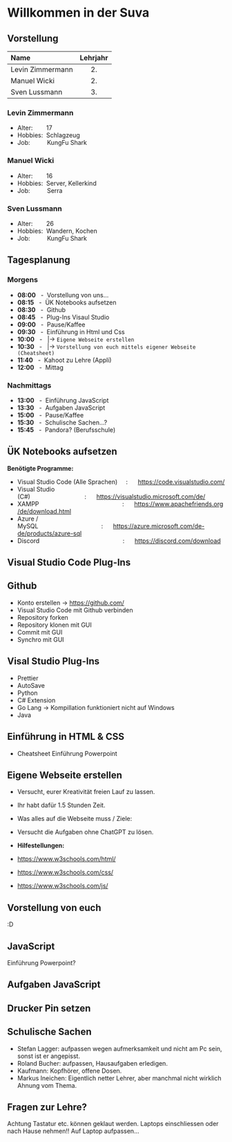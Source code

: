 # Willkommen in der Suva

## **Vorstellung**

| Name             | Lehrjahr |
|:-----------------|:--------:|
| Levin Zimmermann |    2.    |
| Manuel Wicki     |    2.    |
| Sven Lussmann    |    3.    |


### Levin Zimmermann

- Alter: &nbsp;&nbsp;&nbsp;&nbsp;&nbsp;&nbsp; 17
- Hobbies: &nbsp;Schlagzeug
- Job: &nbsp;&nbsp;&nbsp;&nbsp;&nbsp;&nbsp;&nbsp;&nbsp;&nbsp;KungFu Shark

### Manuel Wicki

- Alter: &nbsp;&nbsp;&nbsp;&nbsp;&nbsp;&nbsp; 16
- Hobbies: &nbsp;Server, Kellerkind
- Job: &nbsp;&nbsp;&nbsp;&nbsp;&nbsp;&nbsp;&nbsp;&nbsp;&nbsp;Serra

### Sven Lussmann

- Alter: &nbsp;&nbsp;&nbsp;&nbsp;&nbsp;&nbsp; 26
- Hobbies: &nbsp;Wandern, Kochen
- Job: &nbsp;&nbsp;&nbsp;&nbsp;&nbsp;&nbsp;&nbsp;&nbsp;&nbsp;KungFu Shark

## **Tagesplanung**

### **Morgens**
- **08:00** &nbsp;&nbsp;-&nbsp; Vorstellung von uns...
- **08:15** &nbsp;&nbsp;-&nbsp; ÜK Notebooks aufsetzen
- **08:30** &nbsp;&nbsp;-&nbsp; Github
- **08:45** &nbsp;&nbsp;-&nbsp; Plug-Ins Visaul Studio
- **09:00** &nbsp;&nbsp;-&nbsp; Pause/Kaffee
- **09:30** &nbsp;&nbsp;-&nbsp;&nbsp;Einführung in Html und Css
- **10:00** &nbsp;&nbsp;-&nbsp;&nbsp;   |-> `Eigene Webseite erstellen`
- **10:30** &nbsp;&nbsp;-&nbsp;&nbsp;   |-> `Vorstellung von euch mittels eigener Webseite (Cheatsheet)`
- **11:40** &nbsp;&nbsp;-&nbsp; Kahoot zu Lehre (Appli)
- **12:00** &nbsp;&nbsp;-&nbsp; Mittag

### **Nachmittags**
- **13:00** &nbsp;&nbsp;-&nbsp; Einführung JavaScript
- **13:30** &nbsp;&nbsp;-&nbsp; Aufgaben JavaScript
- **15:00** &nbsp;&nbsp;-&nbsp; Pause/Kaffee
- **15:30** &nbsp;&nbsp;-&nbsp; Schulische Sachen...?
- **15:45** &nbsp;&nbsp;-&nbsp; Pandora? (Berufsschule)


## **ÜK Notebooks aufsetzen**
**Benötigte Programme:**
- Visual Studio Code (Alle Sprachen) &nbsp;&nbsp;&nbsp;&nbsp;:&nbsp;&nbsp;&nbsp;&nbsp;&nbsp;&nbsp;https://code.visualstudio.com/
- Visual Studio (C#)&nbsp;&nbsp;&nbsp;&nbsp;&nbsp;&nbsp;&nbsp;&nbsp;&nbsp;&nbsp;&nbsp;&nbsp;&nbsp;&nbsp;&nbsp;&nbsp;&nbsp;&nbsp;&nbsp;&nbsp;&nbsp;&nbsp;&nbsp;&nbsp;&nbsp;&nbsp;&nbsp;&nbsp;&nbsp;&nbsp;&nbsp;&nbsp;:&nbsp;&nbsp;&nbsp;&nbsp;&nbsp;&nbsp;https://visualstudio.microsoft.com/de/
- XAMPP&nbsp;&nbsp;&nbsp;&nbsp;&nbsp;&nbsp;&nbsp;&nbsp;&nbsp;&nbsp;&nbsp;&nbsp;&nbsp;&nbsp;&nbsp;&nbsp;&nbsp;&nbsp;&nbsp;&nbsp;&nbsp;&nbsp;&nbsp;&nbsp;&nbsp;&nbsp;&nbsp;&nbsp;&nbsp;&nbsp;&nbsp;&nbsp;&nbsp;&nbsp;&nbsp;&nbsp;&nbsp;&nbsp;&nbsp;&nbsp;&nbsp;&nbsp;&nbsp;&nbsp;&nbsp;&nbsp;&nbsp;&nbsp;&nbsp;:&nbsp;&nbsp;&nbsp;&nbsp;&nbsp;&nbsp;https://www.apachefriends.org/de/download.html
- Azure / MySQL&nbsp;&nbsp;&nbsp;&nbsp;&nbsp;&nbsp;&nbsp;&nbsp;&nbsp;&nbsp;&nbsp;&nbsp;&nbsp;&nbsp;&nbsp;&nbsp;&nbsp;&nbsp;&nbsp;&nbsp;&nbsp;&nbsp;&nbsp;&nbsp;&nbsp;&nbsp;&nbsp;&nbsp;&nbsp;&nbsp;&nbsp;&nbsp;&nbsp;&nbsp;&nbsp;&nbsp;&nbsp;:&nbsp;&nbsp;&nbsp;&nbsp;&nbsp;&nbsp;https://azure.microsoft.com/de-de/products/azure-sql
- Discord&nbsp;&nbsp;&nbsp;&nbsp;&nbsp;&nbsp;&nbsp;&nbsp;&nbsp;&nbsp;&nbsp;&nbsp;&nbsp;&nbsp;&nbsp;&nbsp;&nbsp;&nbsp;&nbsp;&nbsp;&nbsp;&nbsp;&nbsp;&nbsp;&nbsp;&nbsp;&nbsp;&nbsp;&nbsp;&nbsp;&nbsp;&nbsp;&nbsp;&nbsp;&nbsp;&nbsp;&nbsp;&nbsp;&nbsp;&nbsp;&nbsp;&nbsp;&nbsp;&nbsp;&nbsp;&nbsp;&nbsp;&nbsp;&nbsp;:&nbsp;&nbsp;&nbsp;&nbsp;&nbsp;&nbsp;https://discord.com/download

## **Visual Studio Code Plug-Ins**

## **Github**
- Konto erstellen -> https://github.com/
- Visual Studio Code mit Github verbinden
- Repository forken
- Repository klonen mit GUI
- Commit mit GUI
- Synchro mit GUI

## **Visal Studio Plug-Ins**
- Prettier
- AutoSave
- Python
- C# Extension
- Go Lang -> Kompillation funktioniert nicht auf Windows
- Java


## **Einführung in HTML & CSS**
- Cheatsheet
Einführung Powerpoint

## **Eigene Webseite erstellen**
- Versucht, eurer Kreativität freien Lauf zu lassen.
- Ihr habt dafür 1.5 Stunden Zeit.

- Was alles auf die Webseite muss / Ziele:

- Versucht die Aufgaben ohne ChatGPT zu lösen. 
- **Hilfestellungen:**
- https://www.w3schools.com/html/
- https://www.w3schools.com/css/
- https://www.w3schools.com/js/

## **Vorstellung von euch**
:D

## **JavaScript**
Einführung Powerpoint?
## **Aufgaben JavaScript**

## **Drucker Pin setzen**

## **Schulische Sachen**
- Stefan Lagger: aufpassen wegen aufmerksamkeit und nicht am Pc sein, sonst ist er angepisst.
- Roland Bucher: aufpassen, Hausaufgaben erledigen.
- Kaufmann: Kopfhörer, offene Dosen.
- Markus Ineichen: Eigentlich netter Lehrer, aber manchmal nicht wirklich Ahnung vom Thema.

## **Fragen zur Lehre?**
Achtung Tastatur etc. können geklaut werden. Laptops einschliessen oder nach Hause nehmen!!
Auf Laptop aufpassen...
